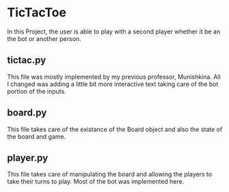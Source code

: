# TicTacToe
In this Project, the user is able to play with a second player
whether it be an the bot or another person.

## tictac.py 
This file was mostly implemented by my previous professor, Munishkina.
All I changed was adding a little bit more interactive text taking care
of the bot portion of the inputs.

## board.py
This file takes care of the existance of the Board object and also
the state of the board and game.

## player.py
This file takes care of manipulating the board and allowing the players
to take their turns to play. Most of the bot was implemented here.